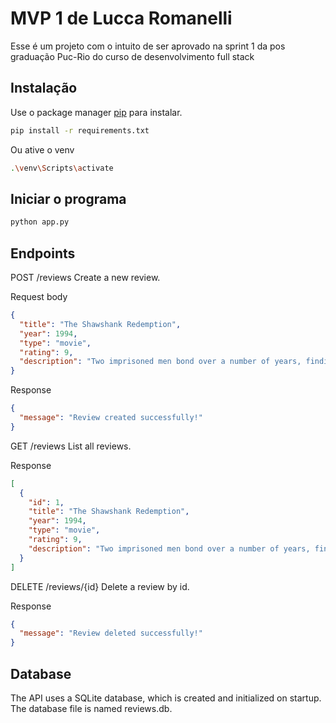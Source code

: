 # MVP 1 de Lucca Romanelli

Esse é um projeto com o intuito de ser aprovado na sprint 1 da pos graduação Puc-Rio do curso de desenvolvimento full stack

## Instalação

Use o package manager [pip](https://pip.pypa.io/en/stable/) para instalar.

```bash
pip install -r requirements.txt
```
Ou ative o venv

```bash
.\venv\Scripts\activate 
```

## Iniciar o programa

```python
python app.py

```

## Endpoints
POST /reviews
Create a new review.

Request body
```json
{
  "title": "The Shawshank Redemption",
  "year": 1994,
  "type": "movie",
  "rating": 9,
  "description": "Two imprisoned men bond over a number of years, finding solace and eventual redemption through acts of common decency."
}
```
Response
```json
{
  "message": "Review created successfully!"
}
```
GET /reviews
List all reviews.

Response
```json
[
  {
    "id": 1,
    "title": "The Shawshank Redemption",
    "year": 1994,
    "type": "movie",
    "rating": 9,
    "description": "Two imprisoned men bond over a number of years, finding solace and eventual redemption through acts of common decency."
  }
]
```

DELETE /reviews/{id}
Delete a review by id.

Response
```json
{
  "message": "Review deleted successfully!"
}
```
## Database
The API uses a SQLite database, which is created and initialized on startup. The database file is named reviews.db.
